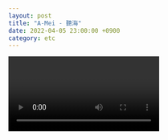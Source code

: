 ```yaml
---
layout: post
title: "A-Mei - 聽海"
date: 2022-04-05 23:00:00 +0900
category: etc
---
```


<div class="video-container">
    <video id="player" class="video-js vjs-default-skin vjs-big-play-centered" data-json="/public/json/etc/A-Mei - 聽海.json"></video>
</div>